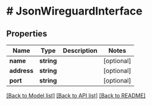 # # JsonWireguardInterface

## Properties

Name | Type | Description | Notes
------------ | ------------- | ------------- | -------------
**name** | **string** |  | [optional]
**address** | **string** |  | [optional]
**port** | **string** |  | [optional]

[[Back to Model list]](../../README.md#models) [[Back to API list]](../../README.md#endpoints) [[Back to README]](../../README.md)

